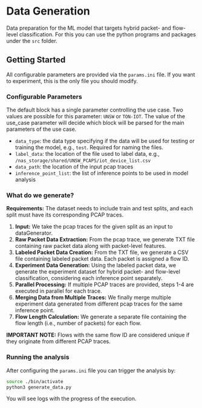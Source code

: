 # Data Generation
Data preparation for the ML model that targets hybrid packet- and flow-level classification.
For this you can use the python programs and packages under the `src` folder.

## Getting Started
All configurable parameters are provided via the `params.ini` file.
If you want to experiment, this is the only file you should modify.

### Configurable Parameters
The default block has a single parameter controlling the use case. Two values are possible for this parameter: `UNSW` or
`TON-IOT`. The value of the use_case parameter will decide which block will be parsed for the main parameters of the use
case.
- `data_type`: the data type specifying if the data will be used for testing or training the model, e.g., `test`. Required for naming the files.
- `label_data`: the location of the file used to label data, e.g., `/nas_storage/shared/UNSW_PCAPS/iot_device_list.csv`
- `data_path`: the location of the input pcap traces
- `inference_point_list`: the list of inference points to be used in model analysis

### What do we generate?
**Requirements:** The dataset needs to include train and test splits, and each split must have its corresponding PCAP traces.

1) **Input:** We take the pcap traces for the given split as an input to dataGenerator.
2) **Raw Packet Data Extraction:** From the pcap trace, we generate TXT file containing raw packet data along with packet-level features.
3) **Labeled Packet Data Creation:** From the TXT file, we generate a CSV file containing labeled packet data. Each packet is assigned a flow ID.
4) **Experiment Data Generation:** Using the labeled packet data, we generate the experiment dataset for hybrid packet- and flow-level classification, considering each inference point separately.
5) **Parallel Processing:** If multiple PCAP traces are provided, steps 1-4 are executed in parallel for each trace.
6) **Merging Data from Multiple Traces:** We finally merge multiple experiment data generated from different pcap traces for the same inference point.
7) **Flow Length Calculation:** We generate a separate file containing the flow length (i.e., number of packets) for each flow.

**IMPORTANT NOTE:** Flows with the same flow ID are considered unique if they originate from different PCAP traces.

### Running the analysis
After configuring the `params.ini` file you can trigger the analysis by:
```bash
source ./bin/activate
python3 generate_data.py
```
You will see logs with the progress of the execution.
